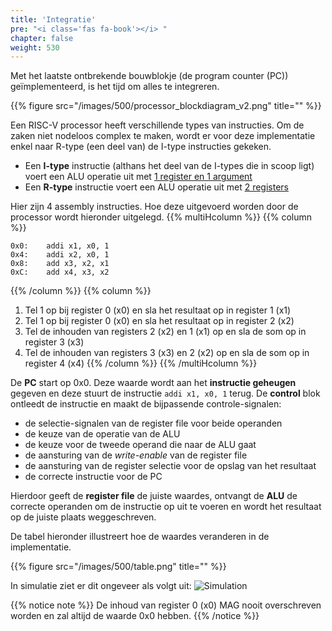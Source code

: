 ```yaml
---
title: 'Integratie'
pre: "<i class='fas fa-book'></i> "
chapter: false
weight: 530
---
```


Met het laatste ontbrekende bouwblokje (de program counter (PC)) geïmplementeerd, is het tijd om alles te integreren.

{{% figure src="/images/500/processor_blockdiagram_v2.png" title="" %}}

Een RISC-V processor heeft verschillende types van instructies. Om de zaken niet nodeloos complex te maken, wordt er voor deze implementatie enkel naar R-type (een deel van) de I-type instructies gekeken.

* Een **I-type** instructie (althans het deel van de I-types die in scoop ligt) voert een ALU operatie uit met <u>1 register en 1 argument</u>
* Een **R-type** instructie voert een ALU operatie uit met <u>2 registers</u>


Hier zijn 4 assembly instructies. Hoe deze uitgevoerd worden door de processor wordt hieronder uitgelegd.
{{% multiHcolumn %}}
{{% column %}}
```armasm
0x0:    addi x1, x0, 1
0x4:    addi x2, x0, 1
0x8:    add x3, x2, x1
0xC:    add x4, x3, x2
```
{{% /column %}}
{{% column %}}
1. Tel 1 op bij register 0 (x0) en sla het resultaat op in register 1 (x1)
0. Tel 1 op bij register 0 (x0) en sla het resultaat op in register 2 (x2)
0. Tel de inhouden van registers 2 (x2) en 1 (x1) op en sla de som op in register 3 (x3)
0. Tel de inhouden van registers 3 (x3) en 2 (x2) op en sla de som op in register 4 (x4)
{{% /column %}}
{{% /multiHcolumn %}}


De **PC** start op 0x0. Deze waarde wordt aan het **instructie geheugen** gegeven en deze stuurt de instructie ```addi x1, x0, 1``` terug. De **control** blok ontleedt de instructie en maakt de bijpassende controle-signalen:

* de selectie-signalen van de register file voor beide operanden
* de keuze van de operatie van de ALU
* de keuze voor de tweede operand die naar de ALU gaat
* de aansturing van de *write-enable* van de register file
* de aansturing van de register selectie voor de opslag van het resultaat
* de correcte instructie voor de PC

Hierdoor geeft de **register file** de juiste waardes, ontvangt de **ALU** de correcte operanden om de instructie op uit te voeren en wordt het resultaat op de juiste plaats weggeschreven.

De tabel hieronder illustreert hoe de waardes veranderen in de implementatie.

{{% figure src="/images/500/table.png" title="" %}}

In simulatie ziet er dit ongeveer als volgt uit:
![Simulation](/images/500/simulation.png)

{{% notice note %}}
De inhoud van register 0 (x0) MAG nooit overschreven worden en zal altijd de waarde 0x0 hebben.
{{% /notice %}}